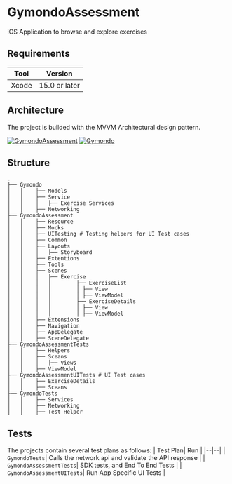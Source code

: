 # GymondoAssessment
iOS Application to browse and explore exercises

## Requirements 
| Tool| Version |
|--|--|
| Xcode | 15.0 or later  |

## Architecture 
The project is builded with the MVVM Architectural design pattern.

[![GymondoAssessment](https://github.com/Sagar9821/GymondoAssessment/actions/workflows/ios.yml/badge.svg)](https://github.com/Sagar9821/GymondoAssessment/actions/workflows/ios.yml)
[![Gymondo](https://github.com/Sagar9821/GymondoAssessment/actions/workflows/SDK_ios.yml/badge.svg)](https://github.com/Sagar9821/GymondoAssessment/actions/workflows/SDK_ios.yml)

## Structure
```
.
├── Gymondo 
│   │    ├── Models 
│   │    ├── Service
│   │    │   ├── Exercise Services
│   │    ├── Networking
├── GymondoAssessment
│   │    ├── Resource
│   │    ├── Mocks
│   │    ├── UITesting # Testing helpers for UI Test cases
│   │    ├── Common
│   │    ├── Layouts
│   │    │   ├── Storyboard 
│   │    ├── Extentions
│   │    ├── Tools
│   │    ├── Scenes 
│   │    │   ├── Exercise 
│   │    │   │        ├── ExerciseList
│   │    │   │        │ ├── View
│   │    │   │        │ ├── ViewModel 
│   │    │   │        ├── ExerciseDetails
│   │    │   │        │ ├── View
│   │    │   │        │ ├── ViewModel
│   │    ├── Extensions
│   │    ├── Navigation
│   │    ├── AppDelegate
│   │    ├── SceneDelegate 
├── GymondoAssessmentTests
│   │    ├── Helpers
│   │    ├── Sceans
│   │    │   ├── Views
│   │    ├── ViewModel
├── GymondoAssessmentUITests # UI Test cases 
│   │    ├── ExerciseDetails
│   │    ├── Sceans
├── GymondoTests 
│   │    ├── Services
│   │    ├── Networking
│   │    ├── Test Helper
```

## Tests
The projects contain several test plans as follows:
| Test Plan| Run |
|--|--|
| `GymondoTests`| Calls the network api and validate the API response   |
| `GymondoAssessmentTests`| SDK tests, and End To End Tests   |
| `GymondoAssessmentUITests`| Run App Specific UI Tests  |
